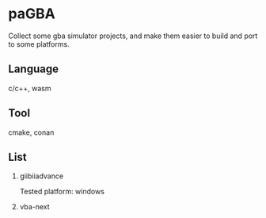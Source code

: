 # paGBA
Collect some gba simulator projects, and make them easier to build and port to some platforms.

## Language

c/c++, wasm

## Tool

cmake, conan

## List

1. giibiiadvance

   Tested platform: windows

2. vba-next

